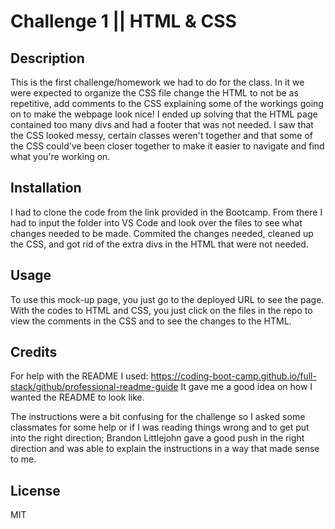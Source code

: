 # Challenge 1 || HTML & CSS

## Description

This is the first challenge/homework we had to do for the class. In it we were expected to organize the CSS file change the HTML to not be as repetitive, add comments to the CSS explaining some of the workings going on to make the webpage look nice! I ended up solving that the HTML page contained too many divs and had a footer that was not needed. I saw that the CSS looked messy, certain classes weren't together and that some of the CSS could've been closer together to make it easier to navigate and find what you're working on.

## Installation

I had to clone the code from the link provided in the Bootcamp. From there I had to input the folder into VS Code and look over the files to see what changes needed to be made. Commited the changes needed, cleaned up the CSS, and got rid of the extra divs in the HTML that were not needed.

## Usage

To use this mock-up page, you just go to the deployed URL to see the page. With the codes to HTML and CSS, you just click on the files in the repo to view the comments in the CSS and to see the changes to the HTML.

## Credits

For help with the README I used: https://coding-boot-camp.github.io/full-stack/github/professional-readme-guide 
It gave me a good idea on how I wanted the README to look like.

The instructions were a bit confusing for the challenge so I asked some classmates for some help or if I was reading things wrong and to get put into the right direction; Brandon Littlejohn gave a good push in the right direction and was able to explain the instructions in a way that made sense to me.

## License

MIT
